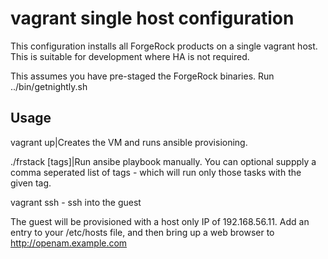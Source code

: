 # vagrant single host configuration 

This configuration installs all ForgeRock products on a single vagrant host. This is suitable for development where HA is not required. 

This assumes you have pre-staged the ForgeRock binaries.  Run ../bin/getnightly.sh


## Usage 

vagrant up|Creates the VM and runs ansible provisioning.

./frstack [tags]|Run ansibe playbook manually. You can optional suppply a comma seperated list of tags - which will run only those tasks with the given tag.


vagrant ssh   -  ssh into the guest 

The guest will be provisioned with a host only IP of 192.168.56.11. Add an entry to your /etc/hosts file, and then bring up a web browser to http://openam.example.com 


